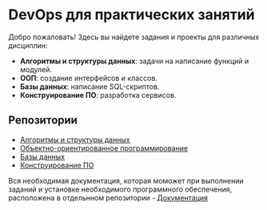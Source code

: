 # DevOps для практических занятий
Добро пожаловать! Здесь вы найдете задания и проекты для различных дисциплин:

- **Алгоритмы и структуры данных**: задачи на написание функций и модулей.
- **ООП**: создание интерфейсов и классов.
- **Базы данных**: написание SQL-скриптов.
- **Конструирование ПО**: разработка сервисов.

## Репозитории
- [Алгоритмы и структуры данных](https://github.com/devops-practical-classes-25/algorithms-tasks)
- [Объектно-ориентированное программирование](https://github.com/devops-practical-classes-25/OOP-tasks)
- [Базы данных](https://github.com/devops-practical-classes-25/database-tasks)
- [Конструирование ПО](https://github.com/devops-practical-classes-25/construct-tasks.git)

Вся необходимая документация, которая моможет при выполнении заданий и установке необходимого программного обеспечения, расположена в отдельнном репозитории - [Документация](https://github.com/devops-practical-classes-25/documentation)

